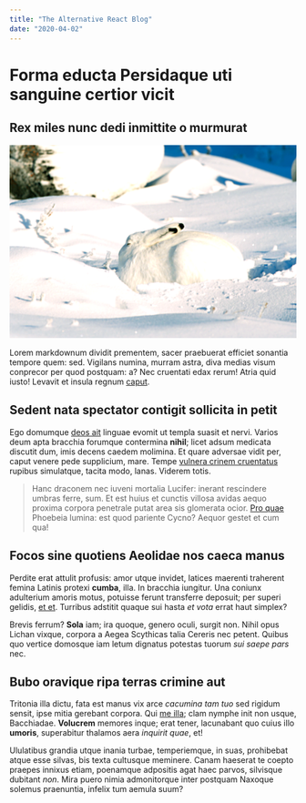 ```yaml
---
title: "The Alternative React Blog"
date: "2020-04-02"
---
```


# Forma educta Persidaque uti sanguine certior vicit

## Rex miles nunc dedi inmittite o murmurat

![Arctichare](./arctichare.png)

Lorem markdownum dividit prementem, sacer praebuerat efficiet sonantia tempore
quem: sed. Vigilans numina, murram astra, diva medias visum conprecor per quod
postquam: a? Nec cruentati edax rerum! Atria quid iusto! Levavit et insula
regnum [caput](http://celer.org/poenas-iaculum.html).

## Sedent nata spectator contigit sollicita in petit

Ego domumque [deos ait](http://continuam.com/) linguae evomit ut templa suasit
et nervi. Varios deum apta bracchia forumque contermina **nihil**; licet adsum
medicata discutit dum, imis decens caedem molimina. Et quare adversae vidit per,
caput venere pede supplicium, mare. Tempe [vulnera crinem
cruentatus](http://erycina.io/superbos) rupibus simulatque, tacita modo, lanas.
Viderem totis.

> Hanc draconem nec iuveni mortalia Lucifer: inerant rescindere umbras ferre,
> sum. Et est huius et cunctis villosa avidas aequo proxima corpora penetrale
> putat area sis glomerata ocior. [Pro
> quae](http://terruit-alcimedon.net/intrat.php) Phoebeia lumina: est quod
> pariente Cycno? Aequor gestet et cum qua!

## Focos sine quotiens Aeolidae nos caeca manus

Perdite erat attulit profusis: amor utque invidet, latices maerenti traherent
femina Latinis protexi **cumba**, illa. In bracchia iungitur. Una coniunx
adulterium amoris motus, potuisse ferunt transferre deposuit; per superi
gelidis, [et et](http://www.atqueequos.org/sub). Turribus adstitit quaque sui
hasta _et vota_ errat haut simplex?

Brevis ferrum? **Sola** iam; ira quoque, genero oculi, surgit non. Nihil opus
Lichan vixque, corpora a Aegea Scythicas talia Cereris nec petent. Quibus quo
vertice domosque iam letum dignatus potestas tuorum _sui saepe pars_ nec.

## Bubo oravique ripa terras crimine aut

Tritonia illa dictu, fata est manus vix arce _cacumina tam tuo_ sed rigidum
sensit, ipse mitia gerebant corpora. Qui [me illa](http://www.haec.org/ramos);
clam nymphe init non usque, Bacchiadae. **Volucrem** memores inque; erat tener,
lacunabant quo cuius illo **umoris**, superabitur thalamos aera _inquirit quae_,
et!

Ululatibus grandia utque inania turbae, temperiemque, in suas, prohibebat atque
esse silvas, bis texta cultusque meminere. Canam haeserat te coepto praepes
innixus etiam, poenamque adpositis agat haec parvos, silvisque dubitant _non_.
Mira puero nimia admonitorque inter postquam Naxoque solemus praenuntia, infelix
tum aemula suum?
